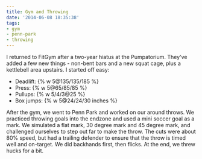 ```yaml
---
title: Gym and Throwing
date: '2014-06-08 18:35:38'
tags:
- gym
- penn-park
- throwing
---
```


I returned to FitGym after a two-year hiatus at the Pumpatorium. They've added a few new things - non-bent bars and a new squat cage, plus a kettlebell area upstairs. I started off easy:

- Deadlift: {% w 5@135/135/185 %}
- Press: {% w 5@65/85/85 %}
- Pullups: {% w 5/4/3@25 %}
- Box jumps: {% w 5@24/24/30 inches %}

After the gym, we went to Penn Park and worked on our around throws. We practiced throwing goals into the endzone and used a mini soccer goal as a mark. We simulated a flat mark, 30 degree mark and 45 degree mark, and challenged ourselves to step out far to make the throw. The cuts were about 80% speed, but had a trailing defender to ensure that the throw is timed well and on-target. We did backhands first, then flicks. At the end, we threw hucks for a bit. 
